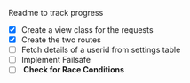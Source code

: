Readme to track progress
- [x] Create a view class for the requests
- [x] Create the two routes
- [ ] Fetch details of a userid from settings table
- [ ] Implement Failsafe
- [ ] <b> Check for Race Conditions </b>
